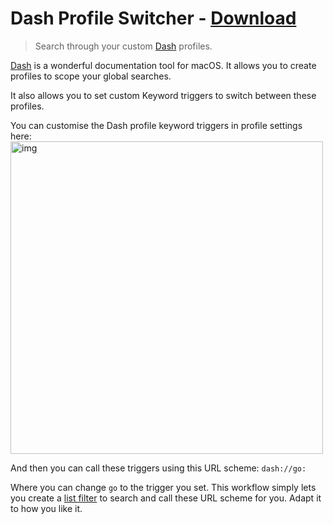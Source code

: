 # Dash Profile Switcher - [Download](https://github.com/nikitavoloboev/small-workflows/blob/master/dash-profile-switch/Dash%20profile%20switch.alfredworkflow?raw=true)
> Search through your custom [Dash](https://kapeli.com/dash) profiles.

[Dash](http://kapeli.com/dash) is a wonderful documentation tool for macOS. It allows you to create profiles to scope your global searches.

It also allows you to set custom Keyword triggers to switch between these profiles.

You can customise the Dash profile keyword triggers in profile settings here:
<img src="https://i.imgur.com/tc50FJq.png" width="500" alt="img">

And then you can call these triggers using this URL scheme: `dash://go:`

Where you can change `go` to the trigger you set. This workflow simply lets you create a [list filter](https://www.alfredapp.com/help/workflows/inputs/list-filter/) to search and call these URL scheme for you. Adapt it to how you like it.



